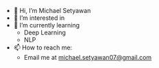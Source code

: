 - 👋 Hi, I’m Michael Setyawan
- 👀 I’m interested in 
- 🌱 I’m currently learning
  - Deep Learning 
  - NLP 
- 📫 How to reach me:
  - Email me at michael.setyawan07@gmail.com

<!---
michaelws7/michaelws7 is a ✨ special ✨ repository because its `README.md` (this file) appears on your GitHub profile.
You can click the Preview link to take a look at your changes.
--->
